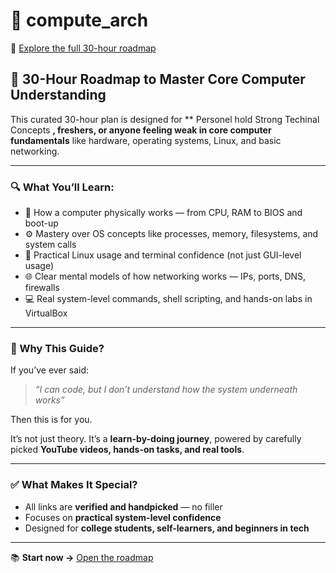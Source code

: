 # 🧠 compute_arch

🔗 [Explore the full 30-hour roadmap](https://docs.google.com/document/d/1p9aj3KL2dvLd0r770GuIM8rRir-TEKXvyDSmseTxQXA/edit)

## 🎯 30-Hour Roadmap to Master Core Computer Understanding

This curated 30-hour plan is designed for ** Personel hold Strong Techinal Concepts **, freshers, or anyone feeling weak in core computer fundamentals** like hardware, operating systems, Linux, and basic networking.

---

### 🔍 What You’ll Learn:
- 🧩 How a computer physically works — from CPU, RAM to BIOS and boot-up  
- ⚙️ Mastery over OS concepts like processes, memory, filesystems, and system calls  
- 🐧 Practical Linux usage and terminal confidence (not just GUI-level usage)  
- 🌐 Clear mental models of how networking works — IPs, ports, DNS, firewalls  
- 💻 Real system-level commands, shell scripting, and hands-on labs in VirtualBox  

---

### 🎯 Why This Guide?

If you’ve ever said:

> _“I can code, but I don’t understand how the system underneath works”_

Then this is for you.

It’s not just theory. It’s a **learn-by-doing journey**, powered by carefully picked **YouTube videos, hands-on tasks, and real tools**.

---

### ✅ What Makes It Special?
- All links are **verified and handpicked** — no filler
- Focuses on **practical system-level confidence**
- Designed for **college students, self-learners, and beginners in tech**

---

📚 **Start now →** [Open the roadmap](https://docs.google.com/document/d/1p9aj3KL2dvLd0r770GuIM8rRir-TEKXvyDSmseTxQXA/edit)
